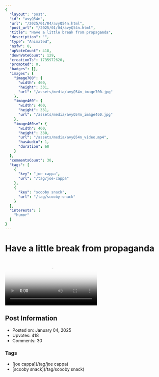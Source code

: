 ```yaml
---
{
  "layout": "post",
  "id": "avyQ54n",
  "url": "/2025/01/04/avyQ54n.html",
  "post_url": "/2025/01/04/avyQ54n.html",
  "title": "Have a little break from propaganda",
  "description": "",
  "type": "Animated",
  "nsfw": 0,
  "upVoteCount": 418,
  "downVoteCount": 129,
  "creationTs": 1735972620,
  "promoted": 0,
  "badges": [],
  "images": {
    "image700": {
      "width": 460,
      "height": 331,
      "url": "/assets/media/avyQ54n_image700.jpg"
    },
    "image460": {
      "width": 460,
      "height": 331,
      "url": "/assets/media/avyQ54n_image460.jpg"
    },
    "image460sv": {
      "width": 460,
      "height": 330,
      "url": "/assets/media/avyQ54n_video.mp4",
      "hasAudio": 1,
      "duration": 60
    }
  },
  "commentsCount": 30,
  "tags": [
    {
      "key": "joe cappa",
      "url": "/tag/joe-cappa"
    },
    {
      "key": "scooby snack",
      "url": "/tag/scooby-snack"
    }
  ],
  "interests": [
    "humor"
  ]
}
---
```


# Have a little break from propaganda

<video controls playsinline loop poster="/assets/media/avyQ54n_image460.jpg">
  <source src="/assets/media/avyQ54n_video.mp4" type="video/mp4">
  Your browser does not support the video tag.
</video>

## Post Information

- Posted on: January 04, 2025
- Upvotes: 418
- Comments: 30

### Tags

- [joe cappa](/tag/joe cappa)
- [scooby snack](/tag/scooby snack)

